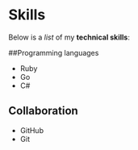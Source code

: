# Skills

Below is a _list_ of my **technical skills**:

##Programming languages
- Ruby
- Go
- C#

## Collaboration 
- GitHub
- Git
